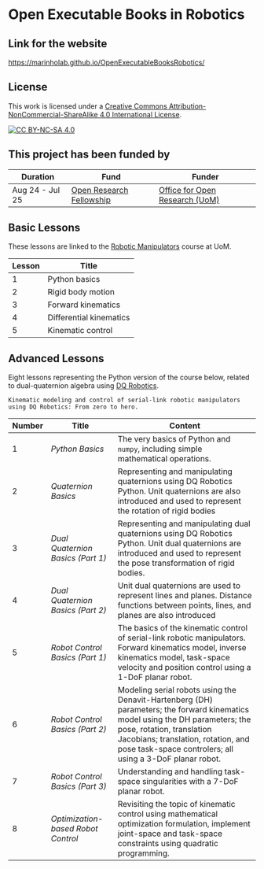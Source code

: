 # Open Executable Books in Robotics

## Link for the website

https://marinholab.github.io/OpenExecutableBooksRobotics/

## License
This work is licensed under a
[Creative Commons Attribution-NonCommercial-ShareAlike 4.0 International License][cc-by-nc-sa].

[![CC BY-NC-SA 4.0][cc-by-nc-sa-image]][cc-by-nc-sa]

[cc-by-nc-sa]: http://creativecommons.org/licenses/by-nc-sa/4.0/
[cc-by-nc-sa-image]: https://licensebuttons.net/l/by-nc-sa/4.0/88x31.png

## This project has been funded by

|Duration        |Fund                      |Funder                          |
|----------------|--------------------------|--------------------------------|
|Aug 24 -  Jul 25| [Open Research Fellowship](https://manchester-uk.libanswers.com/OOR/faq/279379) | [Office for Open Research (UoM)](https://www.openresearch.manchester.ac.uk)  |

## Basic Lessons

These lessons are linked to the [Robotic Manipulators](https://www.manchester.ac.uk/study/masters/courses/list/20967/msc-robotics/course-details/EEEN62012#course-unit-details) course at UoM.

|Lesson|Title|
|------|-----|
|1|Python basics|
|2|Rigid body motion|
|3|Forward kinematics|
|4|Differential kinematics|
|5|Kinematic control|

## Advanced Lessons

Eight lessons representing the Python version of the course below, related to dual-quaternion algebra using [DQ Robotics](https://dqrobotics.github.io).

```
Kinematic modeling and control of serial-link robotic manipulators using DQ Robotics: From zero to hero.
```

|Number|Title|Content|
|---|---|---|
|1|*Python Basics*|The very basics of Python and `numpy`, including simple mathematical operations.|
|2|*Quaternion Basics*|Representing and manipulating quaternions using DQ Robotics Python. Unit quaternions are also introduced and used to represent the rotation of rigid bodies|
|3|*Dual Quaternion Basics (Part 1)*| Representing and manipulating dual quaternions using DQ Robotics Python. Unit dual quaternions are introduced and used to represent the pose transformation of rigid bodies.|
|4|*Dual Quaternion Basics (Part 2)*| Unit dual quaternions are used to represent lines and planes. Distance functions between points, lines, and planes are also introduced|
|5|*Robot Control Basics (Part 1)*| The basics of the kinematic control of serial-link robotic manipulators. Forward kinematics model, inverse kinematics model, task-space velocity and position control using a 1-DoF planar robot.|
|6|*Robot Control Basics (Part 2)*| Modeling serial robots using the Denavit-Hartenberg (DH) parameters; the forward kinematics model using the DH parameters; the pose, rotation, translation Jacobians; translation, rotation, and pose task-space controlers; all using a 3-DoF planar robot.|
|7|*Robot Control Basics (Part 3)*| Understanding and handling task-space singularities with a 7-DoF planar robot.|
|8|*Optimization-based Robot Control*| Revisiting the topic of kinematic control using mathematical optimization formulation, implement joint-space and task-space constraints using quadratic programming.|